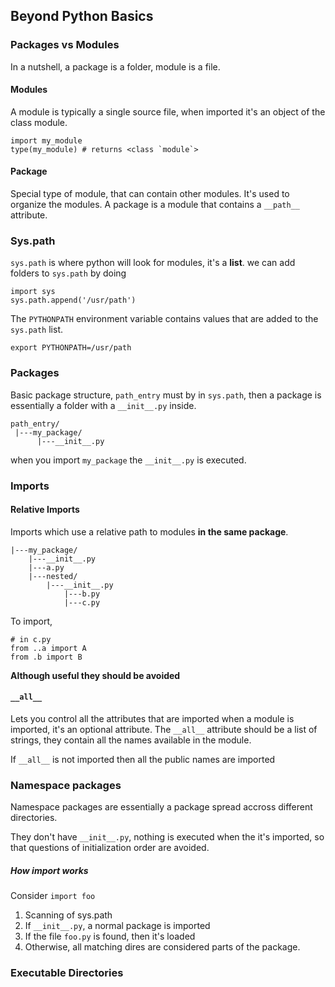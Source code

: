## Beyond Python Basics

### Packages vs Modules

In a nutshell, a package is a folder, module is a file.

#### Modules

A module is typically a single source file, when imported it's an object of the class module.

```
import my_module
type(my_module) # returns <class `module`>
```

#### Package

Special type of module, that can contain other modules. It's used to organize the modules. A package is a module that contains a `__path__` attribute.

### Sys.path

`sys.path` is where python will look for modules, it's a **list**.
we can add folders to `sys.path` by doing 
```
import sys
sys.path.append('/usr/path')
```

The `PYTHONPATH` environment variable contains values that are added to the `sys.path` list.

```
export PYTHONPATH=/usr/path
```

### Packages

Basic package structure, `path_entry` must by in `sys.path`, then a package is essentially a folder with a `__init__.py` inside.
```
path_entry/
 |---my_package/
      |---__init__.py
```
when you import `my_package` the `__init__.py` is executed.


### Imports

#### Relative Imports

Imports which use a relative path to modules **in the same package**.



```
|---my_package/
    |---__init__.py
    |---a.py
    |---nested/
        |---__init__.py
            |---b.py
            |---c.py
```

To import,

```
# in c.py
from ..a import A
from .b import B
```

**Although useful they should be avoided**

#### `__all__`

Lets you control all the attributes that are imported when a module is imported, it's an optional attribute.
The `__all__` attribute should be a list of strings, they contain all the names available in the module.

If `__all__` is not imported then all the public names are imported


### Namespace packages

Namespace packages are essentially a package spread accross different directories. 

They don't  have `__init__.py`, nothing is executed when the it's imported, so that questions of initialization order are avoided.

##### How import works

Consider `import foo`

1. Scanning of sys.path
1. If `__init__.py`, a normal package is imported
1. If the file `foo.py` is found, then it's loaded
1. Otherwise, all matching dires are considered parts of the package.


### Executable Directories



